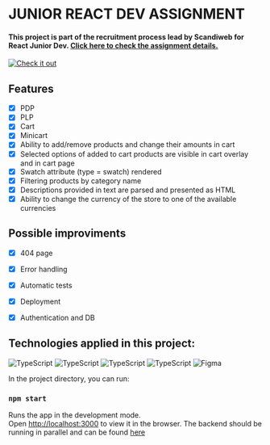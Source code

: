 # JUNIOR REACT DEV ASSIGNMENT

<h4>This project is part of the recruitment process lead by Scandiweb for React Junior Dev. <a href="https://scandiweb.notion.site/Entry-React-developer-TEST-39f601f8aa3f48ac88c4a8fefda304c1"> Click here to check the assignment details.</h4>

[![Check it out](https://img.youtube.com/vi/%3CJ7qgLWvYBCQ%3E/maxresdefault.jpg)](https://youtu.be/%3Chttps://www.youtube.com/watch?v=J7qgLWvYBCQ%3E)



<h2>Features</h2>

- [x] PDP
- [x] PLP 
- [x] Cart
- [x] Minicart
- [x] Ability to add/remove products and change their amounts in cart
- [x] Selected options of added to cart products are visible in cart overlay and in cart page
- [x] Swatch attribute (type = swatch) rendered
- [x] Filtering products by category name
- [x] Descriptions provided in text are parsed and presented as HTML
- [x] Ability to change the currency of the store to one of the available currencies

<h2>Possible improviments</h2>

- [x] 404 page
- [x] Error handling 
- [x] Automatic tests
- [x] Deployment
- [x] Authentication and DB


<h2>Technologies applied in this project:</h2>
<img alt="TypeScript" src="https://img.shields.io/badge/React-gray?style=for-the-badge&logo=react&logoColor=blue"/>
<img alt="TypeScript" src="https://img.shields.io/badge/typescript%20-%23007ACC.svg?&style=for-the-badge&logo=typescript&logoColor=white"/>
<img alt="TypeScript" src="https://img.shields.io/badge/HTML-239120?style=for-the-badge&logo=html5&logoColor=white"/>
<img alt="TypeScript" src="https://img.shields.io/badge/CSS-239120?&style=for-the-badge&logo=css3&logoColor=white"/>
<img alt="Figma" src="https://img.shields.io/badge/figma%20-%23F24E1E.svg?&style=for-the-badge&logo=figma&logoColor=white"/>




In the project directory, you can run:

### `npm start`

Runs the app in the development mode.\
Open [http://localhost:3000](http://localhost:3000) to view it in the browser.
The backend should be running in parallel and can be found [here](https://github.com/Maicon-F/junior-react-endpoint)






